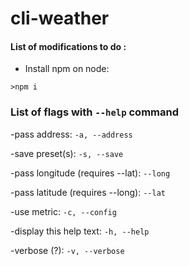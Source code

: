# cli-weather

#### List of modifications to do :

- Install  npm on node: 

 ```
>npm i
```

### List of flags with ```--help``` command 
-pass address: 
```-a, --address ```

-save preset(s): 
```-s, --save ```

-pass longitude (requires --lat): 
```--long ```

-pass latitude (requires --long): 
```--lat ```

-use metric: 
```-c, --config ```

-display this help text: 
```-h, --help ```

-verbose (?): 
```-v, --verbose ```
